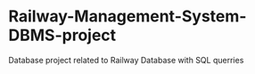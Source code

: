 # Railway-Management-System-DBMS-project
Database project related to Railway Database with SQL querries
